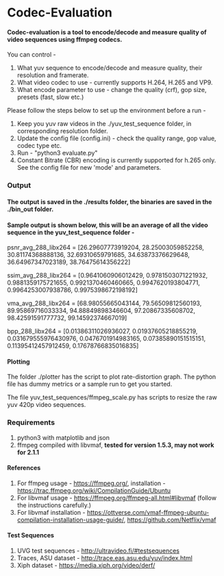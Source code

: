 # Codec-Evaluation

#### Codec-evaluation is a tool to encode/decode and measure quality of video sequences using ffmpeg codecs.

You can control -
1. What yuv sequence to encode/decode and measure quality, their resolution and framerate.
2. What video codec to use - currently supports H.264, H.265 and VP9.
3. What encode parameter to use - change the quality (crf), gop size, presets (fast, slow etc.)


Please follow the steps below to set up the environment before a run -
1. Keep you yuv raw videos in the ./yuv_test_sequence folder, in corresponding resolution folder.
2. Update the config file (config.ini) - check the quality range, gop value, codec type etc.
3. Run - "python3 evaluate.py"
4. Constant Bitrate (CBR) encoding is currently supported for h.265 only. See the config file for new 'mode' and parameters.

### Output
#### The output is saved in the ./results folder, the binaries are saved in the ./bin_out folder.
#### Sample output is shown below, this will be an average of all the video sequence in the yuv_test_sequence folder - 

psnr_avg_288_libx264 =  [26.29607773919204, 28.25003059852258, 30.81174368888136, 32.69310659791685, 34.63873376629648, 36.64967347023189, 38.76475614356222]

ssim_avg_288_libx264 =  [0.9641060906012429, 0.9781503071221932, 0.9881359175721655, 0.9921370460460665, 0.9947620193804771, 0.9964253007938786, 0.9975398672198192]

vma_avg_288_libx264  =  [68.98055665043144, 79.56509812560193, 89.95869716033334, 94.88849898346604, 97.20867335608702, 98.42591591777732, 99.14592374667019]

bpp_288_libx264      =  [0.01386311026936027, 0.01937605218855219, 0.031679555976430976, 0.0476701914983165, 0.07385890151515151, 0.11395412457912459, 0.17678766835016835]


#### Plotting
The folder ./plotter has the script to plot rate-distortion graph.
The python file has dummy metrics or a sample run to get you started.

The file yuv_test_sequences/ffmpeg_scale.py has scripts to resize the raw yuv 420p video sequences.


### Requirements 
1. python3 with matplotlib and json
2. ffmpeg compiled with libvmaf, **tested for version 1.5.3, may not work for 2.1.1**

#### References 
1. For ffmpeg usage - https://ffmpeg.org/, installation - https://trac.ffmpeg.org/wiki/CompilationGuide/Ubuntu 
2. For libvmaf usage -  https://ffmpeg.org/ffmpeg-all.html#libvmaf (follow the instructions carefully.)
3. For libvmaf installation - https://ottverse.com/vmaf-ffmpeg-ubuntu-compilation-installation-usage-guide/, https://github.com/Netflix/vmaf

#### Test Sequences 
1. UVG test sequences - http://ultravideo.fi/#testsequences
2. Traces, ASU dataset - http://trace.eas.asu.edu/yuv/index.html
3. Xiph dataset - https://media.xiph.org/video/derf/

